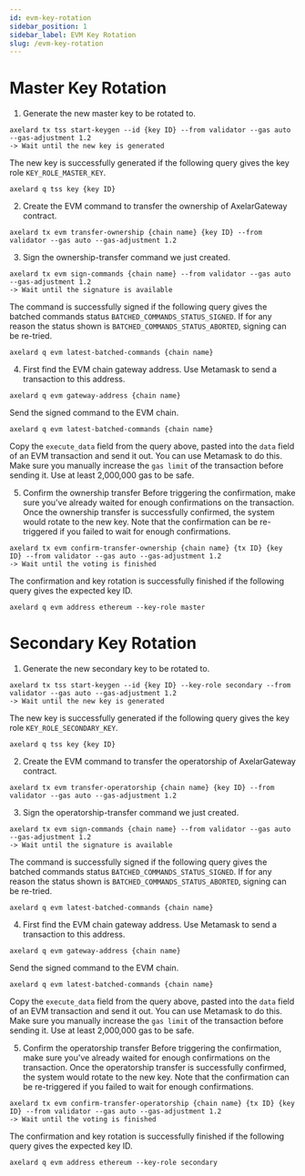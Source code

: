 ```yaml
---
id: evm-key-rotation
sidebar_position: 1
sidebar_label: EVM Key Rotation
slug: /evm-key-rotation
---
```

# Master Key Rotation
1. Generate the new master key to be rotated to.
```
axelard tx tss start-keygen --id {key ID} --from validator --gas auto --gas-adjustment 1.2
-> Wait until the new key is generated
```
The new key is successfully generated if the following query gives the key role `KEY_ROLE_MASTER_KEY`.
```
axelard q tss key {key ID}
```

2. Create the EVM command to transfer the ownership of AxelarGateway contract.
```
axelard tx evm transfer-ownership {chain name} {key ID} --from validator --gas auto --gas-adjustment 1.2
```

3. Sign the ownership-transfer command we just created.
```
axelard tx evm sign-commands {chain name} --from validator --gas auto --gas-adjustment 1.2
-> Wait until the signature is available
```
The command is successfully signed if the following query gives the batched commands status `BATCHED_COMMANDS_STATUS_SIGNED`. If for any reason the status shown is `BATCHED_COMMANDS_STATUS_ABORTED`, signing can be re-tried.
```
axelard q evm latest-batched-commands {chain name}
```

4. First find the EVM chain gateway address. Use Metamask to send a transaction to this address.
```
axelard q evm gateway-address {chain name}
```

Send the signed command to the EVM chain.
```
axelard q evm latest-batched-commands {chain name}
```
Copy the `execute_data` field from the query above, pasted into the `data` field of an EVM transaction and send it out. You can use Metamask to do this. Make sure you manually increase the `gas limit` of the transaction before sending it. Use at least 2,000,000 gas to be safe.

5. Confirm the ownership transfer
Before triggering the confirmation, make sure you've already waited for enough confirmations on the transaction. Once the ownership transfer is successfully confirmed, the system would rotate to the new key. Note that the confirmation can be re-triggered if you failed to wait for enough confirmations.
```
axelard tx evm confirm-transfer-ownership {chain name} {tx ID} {key ID} --from validator --gas auto --gas-adjustment 1.2
-> Wait until the voting is finished
```
The confirmation and key rotation is successfully finished if the following query gives the expected key ID.
```
axelard q evm address ethereum --key-role master
```

# Secondary Key Rotation
1. Generate the new secondary key to be rotated to.
```
axelard tx tss start-keygen --id {key ID} --key-role secondary --from validator --gas auto --gas-adjustment 1.2
-> Wait until the new key is generated
```
The new key is successfully generated if the following query gives the key role `KEY_ROLE_SECONDARY_KEY`.
```
axelard q tss key {key ID}
```

2. Create the EVM command to transfer the operatorship of AxelarGateway contract.
```
axelard tx evm transfer-operatorship {chain name} {key ID} --from validator --gas auto --gas-adjustment 1.2
```

3. Sign the operatorship-transfer command we just created.
```
axelard tx evm sign-commands {chain name} --from validator --gas auto --gas-adjustment 1.2
-> Wait until the signature is available
```
The command is successfully signed if the following query gives the batched commands status `BATCHED_COMMANDS_STATUS_SIGNED`. If for any reason the status shown is `BATCHED_COMMANDS_STATUS_ABORTED`, signing can be re-tried.
```
axelard q evm latest-batched-commands {chain name}
```

4. First find the EVM chain gateway address. Use Metamask to send a transaction to this address.
```
axelard q evm gateway-address {chain name}
```

Send the signed command to the EVM chain.
```
axelard q evm latest-batched-commands {chain name}
```
Copy the `execute_data` field from the query above, pasted into the `data` field of an EVM transaction and send it out. You can use Metamask to do this. Make sure you manually increase the `gas limit` of the transaction before sending it. Use at least 2,000,000 gas to be safe.

5. Confirm the operatorship transfer
Before triggering the confirmation, make sure you've already waited for enough confirmations on the transaction. Once the operatorship transfer is successfully confirmed, the system would rotate to the new key. Note that the confirmation can be re-triggered if you failed to wait for enough confirmations.
```
axelard tx evm confirm-transfer-operatorship {chain name} {tx ID} {key ID} --from validator --gas auto --gas-adjustment 1.2
-> Wait until the voting is finished
```
The confirmation and key rotation is successfully finished if the following query gives the expected key ID.
```
axelard q evm address ethereum --key-role secondary
```
